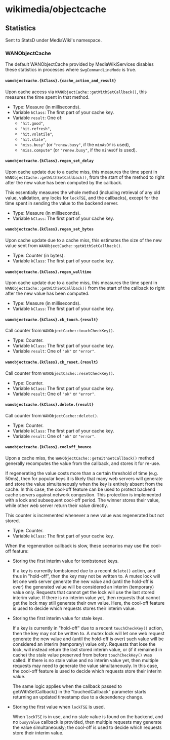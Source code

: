# wikimedia/objectcache

## Statistics

Sent to StatsD under MediaWiki's namespace.

### WANObjectCache

The default WANObjectCache provided by MediaWikiServices disables these
statistics in processes where `$wgCommandLineMode` is true.

#### `wanobjectcache.{kClass}.{cache_action_and_result}`

Upon cache access via `WANObjectCache::getWithSetCallback()`, this measures the time spent
in that method.

* Type: Measure (in milliseconds).
* Variable `kClass`: The first part of your cache key.
* Variable `result`: One of:
  * `"hit.good"`,
  * `"hit.refresh"`,
  * `"hit.volatile"`,
  * `"hit.stale"`,
  * `"miss.busy"` (or `"renew.busy"`, if the `minAsOf` is used),
  * `"miss.compute"` (or `"renew.busy"`, if the `minAsOf` is used).

#### `wanobjectcache.{kClass}.regen_set_delay`

Upon cache update due to a cache miss, this measures the time spent in
`WANObjectCache::getWithSetCallback()`, from the start of the method to right after
the new value has been computed by the callback.

This essentially measures the whole method (including retrieval of any old value,
validation, any locks for `lockTSE`, and the callbacks), except for the time spent
in sending the value to the backend server.

* Type: Measure (in milliseconds).
* Variable `kClass`: The first part of your cache key.

#### `wanobjectcache.{kClass}.regen_set_bytes`

Upon cache update due to a cache miss, this estimates the size of the new value
sent from `WANObjectCache::getWithSetCallback()`.

* Type: Counter (in bytes).
* Variable `kClass`: The first part of your cache key.

#### `wanobjectcache.{kClass}.regen_walltime`

Upon cache update due to a cache miss, this measures the time spent in
`WANObjectCache::getWithSetCallback()` from the start of the callback to
right after the new value has been computed.

* Type: Measure (in milliseconds).
* Variable `kClass`: The first part of your cache key.

#### `wanobjectcache.{kClass}.ck_touch.{result}`

Call counter from `WANObjectCache::touchCheckKey()`.

* Type: Counter.
* Variable `kClass`: The first part of your cache key.
* Variable `result`: One of `"ok"` or `"error"`.

#### `wanobjectcache.{kClass}.ck_reset.{result}`

Call counter from `WANObjectCache::resetCheckKey()`.

* Type: Counter.
* Variable `kClass`: The first part of your cache key.
* Variable `result`: One of `"ok"` or `"error"`.

#### `wanobjectcache.{kClass}.delete.{result}`

Call counter from `WANObjectCache::delete()`.

* Type: Counter.
* Variable `kClass`: The first part of your cache key.
* Variable `result`: One of `"ok"` or `"error"`.

#### `wanobjectcache.{kClass}.cooloff_bounce`

Upon a cache miss, the `WANObjectCache::getWithSetCallback()` method generally
recomputes the value from the callback, and stores it for re-use.

If regenerating the value costs more than a certain threshold of time (e.g. 50ms),
then for popular keys it is likely that many web servers will generate and store
the value simultaneously when the key is entirely absent from the cache. In this case,
the cool-off feature can be used to protect backend cache servers against network
congestion. This protection is implemented with a lock and subsequent cool-off period.
The winner stores their value, while other web server return their value directly.

This counter is incremented whenever a new value was regenerated but not stored.

* Type: Counter.
* Variable `kClass`: The first part of your cache key.

When the regeneration callback is slow, these scenarios may use the cool-off feature:

* Storing the first interim value for tombstoned keys.

  If a key is currently tombstoned due to a recent `delete()` action, and thus in "hold-off", then
  the key may not be written to. A mutex lock will let one web server generate the new value and
  (until the hold-off is over) the generated value will be considered an interim (temporary) value
  only. Requests that cannot get the lock will use the last stored interim value.
  If there is no interim value yet, then requests that cannot get the lock may still generate their
  own value. Here, the cool-off feature is used to decide which requests stores their interim value.

* Storing the first interim value for stale keys.

  If a key is currently in "hold-off" due to a recent `touchCheckKey()` action, then the key may
  not be written to. A mutex lock will let one web request generate the new value and (until the
  hold-off is over) such value will be considered an interim (temporary) value only. Requests that
  lose the lock, will instead return the last stored interim value, or (if it remained in cache) the
  stale value preserved from before `touchCheckKey()` was called.
  If there is no stale value and no interim value yet, then multiple requests may need to
  generate the value simultaneously. In this case, the cool-off feature is used to decide
  which requests store their interim value.

  The same logic applies when the callback passed to getWithSetCallback() in the "touchedCallback"
  parameter starts returning an updated timestamp due to a dependency change.

* Storing the first value when `lockTSE` is used.

  When `lockTSE` is in use, and no stale value is found on the backend, and no `busyValue`
  callback is provided, then multiple requests may generate the value simultaneously;
  the cool-off is used to decide which requests store their interim value.

